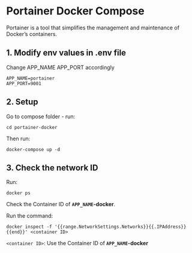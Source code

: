 # Portainer Docker Compose

Portainer is a tool that simplifies the management and maintenance of Docker’s containers.

## 1. Modify env values in **.env** file

Change APP_NAME APP_PORT accordingly

```
APP_NAME=portainer
APP_PORT=9001
```

## 2. Setup
Go to compose folder - run:
```
cd portainer-docker
```

Then run:
```
docker-compose up -d
```

## 3. Check the network ID

Run:
```
docker ps
```

Check the Container ID of **`APP_NAME`-docker**.

Run the command:
```
docker inspect -f '{{range.NetworkSettings.Networks}}{{.IPAddress}}{{end}}' <container ID>
```

`<container ID>`: Use the Container ID of **`APP_NAME`-docker**
  
 
